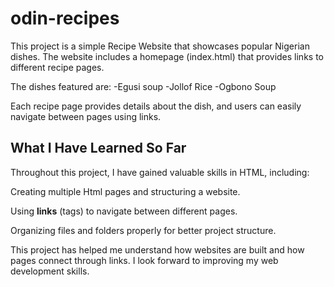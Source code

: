 # odin-recipes

This project is a simple Recipe Website that showcases popular Nigerian dishes.
The website includes a homepage (index.html) that provides links to different recipe pages.

The dishes featured are:
-Egusi soup
-Jollof Rice
-Ogbono Soup

Each recipe page provides details about the dish, and users can easily navigate between pages using links.

## What I Have Learned So Far

Throughout this project, I have gained valuable skills in HTML, including:

Creating multiple Html pages and structuring a website.

Using **links** (<a>tags) to navigate between different pages.

Organizing files and folders properly for better project structure.

This project has helped me understand how websites are built and how pages connect through links.
I look forward to improving my web development skills.